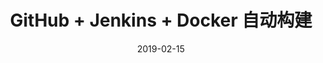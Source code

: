 ---
title: GitHub + Jenkins + Docker 自动构建
categories: 
tags: server
copyright: true
comments: true
description: 
date: 2019-02-15
thumbnail: /pic/3.jpg
disqusId: GitHub + Jenkins + Docker 自动构建
---